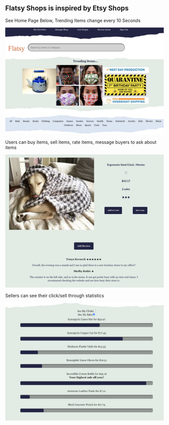 <h2>Flatsy Shops is inspired by Etsy Shops</h2>
<p>See Home Page Below, Trending Items change every 10 Seconds</p>
<img src='./mainpage.png' alt='mainpage' />
<p>Users can buy items, sell items, rate items, message buyers to ask about items</p>
<img src='./dog.png' alt='dog-blanket'/>
<p>Sellers can see their click/sell through statistics</p>
<img src='./stats.png' alt='stats' />